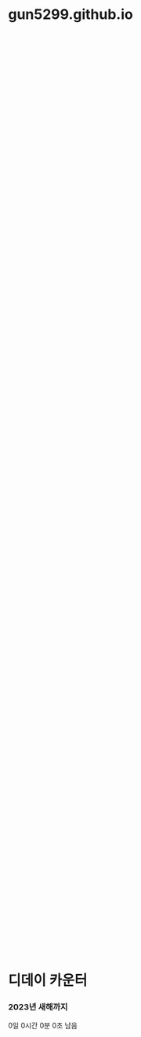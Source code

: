 # gun5299.github.io
<!DOCTYPE HTML>
<html lang="ko">
<head>
    <meta charset="utf-8">
    <meta name="viewport" content="width=device-width, initial-scale=1.0">
    <title>디데이 카운터</title>
</head>
<style>
    .wrapper {
        display: flex;
        align-items: center;
        height: calc(100vh - 100px);
    }

    .container {
        width: 100%;
        text-align: center;
        font-size: 200%;
    }

    .container iframe {
        margin-top: 40px;
    }
</style>
<body>
    <div class="wrapper">
        <div class="container">
            <h1>디데이 카운터</h1>
            <h3>2023년 새해까지</h3>
            <div id="count">0일 0시간 0분 0초 남음</div>
        </div>        
    </div>
</body>
</html>
<script>
    const goalDate = new Date("2023-01-01").getTime();

    function calcDate() {
        const now = new Date().getTime();
        const distance = goalDate - now;

        var days = Math.floor(distance / (1000*60*60*24));
        var hours = Math.floor((distance % (1000*60*60*24)) / (1000*60*60));
        var minutes = Math.floor((distance % (1000*60*60)) / (1000*60));
        var seconds = Math.floor((distance % (1000*60)) / 1000);

        if (distance < 0) {
            return '(지나감)';
        } else {
            return `${days}일 ${hours}시간 ${minutes}분 ${seconds}초 남음`;
        }
    }
    
    setInterval(() => {
        document.getElementById('count').innerText = calcDate();
    }, 1000);

</script>
